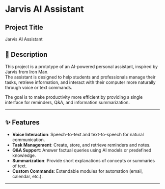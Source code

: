 # Jarvis AI Assistant  

## Project Title  
Jarvis AI Assistant  

## 📖 Description  
This project is a prototype of an AI-powered personal assistant, inspired by Jarvis from Iron Man.  
The assistant is designed to help students and professionals manage their tasks, retrieve information, and interact with their computer more naturally through voice or text commands.  

The goal is to make productivity more efficient by providing a single interface for reminders, Q&A, and information summarization.  

---

## ✨ Features  
- **Voice Interaction**: Speech-to-text and text-to-speech for natural communication.  
- **Task Management**: Create, store, and retrieve reminders and notes.  
- **Q&A Support**: Answer factual queries using AI models or predefined knowledge.  
- **Summarization**: Provide short explanations of concepts or summaries of text.  
- **Custom Commands**: Extendable modules for automation (email, calendar, etc.).  

---

